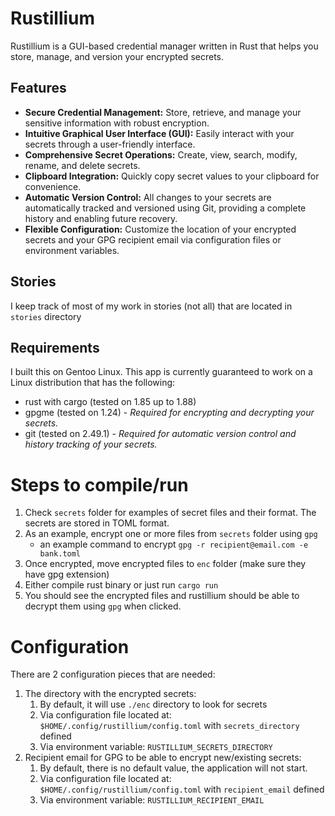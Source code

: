 # Rustillium
Rustillium is a GUI-based credential manager written in Rust that helps you store, manage, and version your encrypted secrets.

## Features
*   **Secure Credential Management:** Store, retrieve, and manage your sensitive information with robust encryption.
*   **Intuitive Graphical User Interface (GUI):** Easily interact with your secrets through a user-friendly interface.
*   **Comprehensive Secret Operations:** Create, view, search, modify, rename, and delete secrets.
*   **Clipboard Integration:** Quickly copy secret values to your clipboard for convenience.
*   **Automatic Version Control:** All changes to your secrets are automatically tracked and versioned using Git, providing a complete history and enabling future recovery.
*   **Flexible Configuration:** Customize the location of your encrypted secrets and your GPG recipient email via configuration files or environment variables.

## Stories
I keep track of most of my work in stories (not all) that are located in `stories` directory

## Requirements
I built this on Gentoo Linux. This app is currently guaranteed to work on a Linux distribution that has the following:
- rust with cargo (tested on 1.85 up to 1.88)
- gpgme (tested on 1.24) - *Required for encrypting and decrypting your secrets.*
- git (tested on 2.49.1) - *Required for automatic version control and history tracking of your secrets.*

# Steps to compile/run
1. Check `secrets` folder for examples of secret files and their format. The secrets are stored in TOML format.
1. As an example, encrypt one or more files from `secrets` folder using `gpg`
    - an example command to encrypt `gpg -r recipient@email.com -e bank.toml`
1. Once encrypted, move encrypted files to `enc` folder (make sure they have gpg extension)
1. Either compile rust binary or just run `cargo run`
1. You should see the encrypted files and rustillium should be able to decrypt them using `gpg` when clicked.

# Configuration
There are 2 configuration pieces that are needed:
1. The directory with the encrypted secrets:
    1. By default, it will use `./enc` directory to look for secrets
    1. Via configuration file located at: `$HOME/.config/rustillium/config.toml` with `secrets_directory` defined
    1. Via environment variable: `RUSTILLIUM_SECRETS_DIRECTORY`
1. Recipient email for GPG to be able to encrypt new/existing secrets:
    1. By default, there is no default value, the application will not start.
    1. Via configuration file located at: `$HOME/.config/rustillium/config.toml` with `recipient_email` defined
    1. Via environment variable: `RUSTILLIUM_RECIPIENT_EMAIL`
